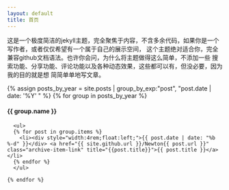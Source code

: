 ```yaml
---
layout: default
title: 首页
---
```


这是一个极度简洁的jekyll主题，完全聚焦于内容，不含多余代码，如果你是一个写作者，或者仅仅希望有一个属于自己的展示空间，
这个主题绝对适合你，完全兼容github文档语法。也许你会问，为什么将主题做得这么简单，不添加一些
搜索功能、分享功能、评论功能以及各种动态效果，这些都可以有，但没必要，因为我的目的就是想
简简单单地写文章。


<div class="archive">
  <div class="timeline" id="timeline">
    {% assign posts_by_year = site.posts | group_by_exp:"post", "post.date | date: '%Y' " %}
    {% for group in posts_by_year %}
      <div class="archive-title">
        <h4 class="archive-year">{{ group.name }}</h4>
      </div>

      <ul>
      {% for post in group.items %}
        <li><div style="width:4rem;float:left;">{{ post.date | date: "%b %-d" }}</div> <a href="{{ site.github.url }}/Newton{{ post.url }}" class="archive-item-link" title="{{post.title}}">{{ post.title }}</a></li>
      {% endfor %}
      </ul>

    {% endfor %}
  </div>
</div>